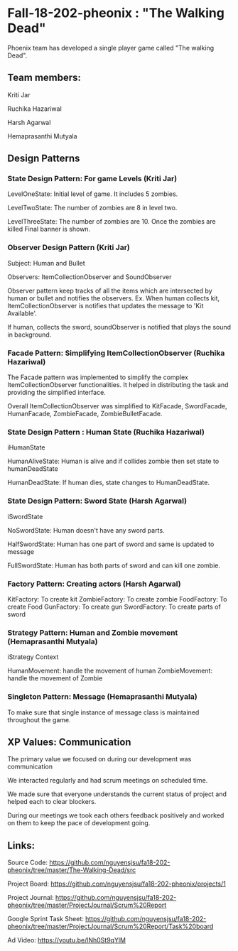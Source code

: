 # Fall-18-202-pheonix : "The Walking Dead"

Phoenix team has developed a single player game called "The walking Dead".

## Team members:

Kriti Jar

Ruchika Hazariwal

Harsh Agarwal

Hemaprasanthi Mutyala

## Design Patterns

### State Design Pattern: For game Levels (Kriti Jar)

LevelOneState: Initial level of game. It includes 5 zombies.

LevelTwoState: The number of zombies are 8 in level two. 

LevelThreeState: The number of zombies are 10. Once the zombies are killed Final banner is shown.

### Observer Design Pattern (Kriti Jar)

Subject: Human and Bullet

Observers: ItemCollectionObserver and SoundObserver

Observer pattern keep tracks of all the items which are intersected by human or bullet and notifies the observers.
Ex. When human collects kit, ItemCollectionObserver is notifies that updates the message to 'Kit Available'.

If human, collects the sword, soundObserver is notified that plays the sound in background.

### Facade Pattern: Simplifying ItemCollectionObserver (Ruchika Hazariwal)

The Facade pattern was implemented to simplify the complex ItemCollectionObserver functionalities.
It helped in distributing the task  and providing the simplified interface.

Overall ItemCollectionObserver was simplified to KitFacade, SwordFacade, HumanFacade, ZombieFacade, ZombieBulletFacade.

### State Design Pattern : Human State (Ruchika Hazariwal)
iHumanState

HumanAliveState: Human is alive and if collides zombie then set state to humanDeadState 

HumanDeadState: If human dies, state changes to HumanDeadState.

### State Design Pattern: Sword State (Harsh Agarwal)
iSwordState

NoSwordState: Human doesn't have any sword parts.

HalfSwordState: Human has one part of sword and same is updated to message

FullSwordState: Human has both parts of sword and can kill one zombie.

### Factory Pattern: Creating actors (Harsh Agarwal)

KitFactory: To create kit
ZombieFactory: To create zombie
FoodFactory: To create Food
GunFactory: To create gun
SwordFactory: To create parts of sword

### Strategy Pattern: Human and Zombie movement (Hemaprasanthi Mutyala)
iStrategy
Context

HumanMovement: handle the movement of human
ZombieMovement: handle the movement of Zombie

### Singleton Pattern: Message (Hemaprasanthi Mutyala)

To make sure that single instance of message class is maintained throughout the game.







## XP Values: Communication

The primary value we focused on during our development was communication

We interacted regularly and had scrum meetings on scheduled time.

We made sure that  everyone understands the current status of project and helped each to clear blockers.

During our meetings we took each others feedback positively and worked on them to keep the pace of development going.






## Links:

Source Code: https://github.com/nguyensjsu/fa18-202-pheonix/tree/master/The-Walking-Dead/src

Project Board: https://github.com/nguyensjsu/fa18-202-pheonix/projects/1

Project Journal: https://github.com/nguyensjsu/fa18-202-pheonix/tree/master/ProjectJournal/Scrum%20Report

Google Sprint Task Sheet: https://github.com/nguyensjsu/fa18-202-pheonix/tree/master/ProjectJournal/Scrum%20Report/Task%20board

Ad Video: https://youtu.be/lNh0St9qYlM
















